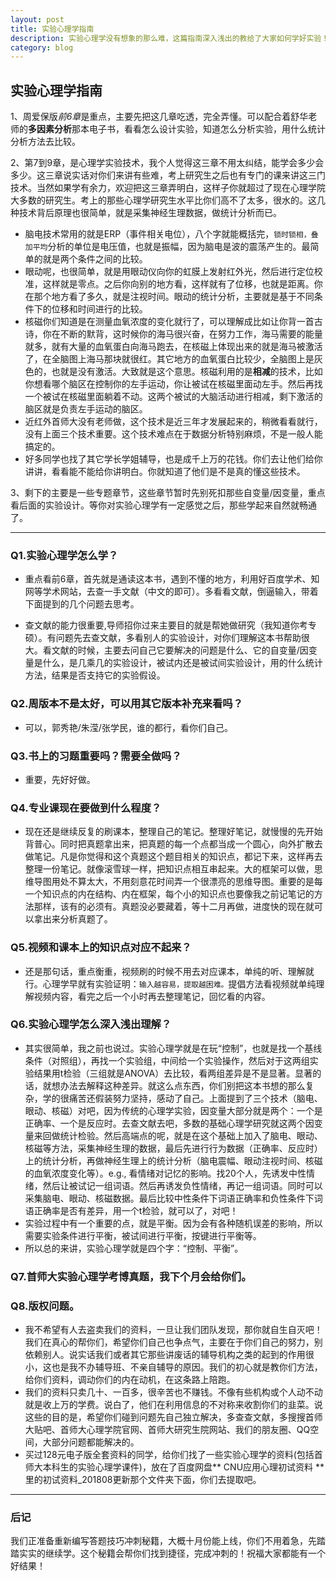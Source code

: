 ```yaml
---
layout: post
title: 实验心理学指南
description: 实验心理学没有想象的那么难，这篇指南深入浅出的教给了大家如何学好实验！
category: blog
---
```


## 实验心理学指南

1、周爱保版*前6章*是重点，主要先把这几章吃透，完全弄懂。可以配合着舒华老师的**多因素分析**那本电子书，看看怎么设计实验，知道怎么分析实验，用什么统计分析方法去比较。

2、第7到9章，是心理学实验技术，我个人觉得这三章不用太纠结，能学会多少会多少。这三章说实话对你们来讲有些难，考上研究生之后也有专门的课来讲这三门技术。当然如果学有余力，欢迎把这三章弄明白，这样子你就超过了现在心理学院大多数的研究生。考上的那些心理学研究生水平比你们高不了太多，很水的。这几种技术背后原理也很简单，就是采集神经生理数据，做统计分析而已。

* 脑电技术常用的就是ERP（事件相关电位），八个字就能概括完，`锁时锁相，叠加平均`分析的单位是电压值，也就是振幅，因为脑电是波的震荡产生的。最简单的就是两个条件之间的比较。
* 眼动呢，也很简单，就是用眼动仪向你的虹膜上发射红外光，然后进行定位校准，这样就是零点。之后你向别的地方看，这样就有了位移，也就是距离。你在那个地方看了多久，就是注视时间。眼动的统计分析，主要就是基于不同条件下的位移和时间进行的比较。
* 核磁你们知道是在测量血氧浓度的变化就行了，可以理解成比如让你背一首古诗，你在不断的默背，这时候你的海马很兴奋，在努力工作，海马需要的能量就多，就有大量的血氧蛋白向海马跑去，在核磁上体现出来的就是海马被激活了，在全脑图上海马那块就很红。其它地方的血氧蛋白比较少，全脑图上是灰色的，也就是没有激活。大致就是这个意思。核磁利用的是**相减**的技术，比如你想看哪个脑区在控制你的左手运动，你让被试在核磁里面动左手。然后再找一个被试在核磁里面躺着不动。这两个被试的大脑活动进行相减，剩下激活的脑区就是负责左手运动的脑区。
* 近红外首师大没有老师做，这个技术是近三年才发展起来的，稍微看看就行，没有上面三个技术重要。这个技术难点在于数据分析特别麻烦，不是一般人能搞定的。
* 好多同学也找了其它学长学姐辅导，也是成千上万的花钱。你们去让他们给你讲讲，看看能不能给你讲明白。你就知道了他们是不是真的懂这些技术。

3、剩下的主要是一些专题章节，这些章节暂时先别死扣那些自变量/因变量，重点看后面的实验设计。等你对实验心理学有一定感觉之后，那些学起来自然就畅通了。

---

### Q1.实验心理学怎么学？
* 重点看前6章，首先就是通读这本书，遇到不懂的地方，利用好百度学术、知网等学术网站，去查一手文献（中文的即可）。多看看文献，倒逼输入，带着下面提到的几个问题去思考。

* 查文献的能力很重要,导师招你过来主要目的就是帮她做研究（我知道你考专硕）。有问题先去查文献，多看别人的实验设计，对你们理解这本书帮助很大。看文献的时候，主要去问自己它要解决的问题是什么、它的自变量/因变量是什么，是几乘几的实验设计，被试内还是被试间实验设计，用的什么统计方法，结果是否支持它的实验假设。 

### Q2.周版本不是太好，可以用其它版本补充来看吗？
* 可以，郭秀艳/朱滢/张学民，谁的都行，看你们自己。

### Q3.书上的习题重要吗？需要全做吗？
* 重要，先好好做。

### Q4.专业课现在要做到什么程度？
* 现在还是继续反复的刷课本，整理自己的笔记。整理好笔记，就慢慢的先开始背普心。同时把真题拿出来，把真题的每一个点都当成一个圆心，向外扩散去做笔记。凡是你觉得和这个真题这个题目相关的知识点，都记下来，这样再去整理一份笔记。就像滚雪球一样，把知识点相互串起来。大的框架可以做，思维导图用处不算太大，不用刻意花时间弄一个很漂亮的思维导图。重要的是每一个知识点的内在结构、内在框架，每个小的知识点也要像我之前记笔记的方法那样，该有的必须有。真题没必要藏着，等十二月再做，进度快的现在就可以拿出来分析真题了。

### Q5.视频和课本上的知识点对应不起来？
* 还是那句话，重点衡重，视频刷的时候不用去对应课本，单纯的听、理解就行。心理学早就有实验证明：`输入越容易，提取越困难。`提倡方法看视频就单纯理解视频内容，看完之后一个小时再去整理笔记，回忆看的内容。

### Q6.实验心理学怎么深入浅出理解？

* 其实很简单，我之前也说过。实验心理学就是在玩“控制”，也就是找一个基线条件（对照组），再找一个实验组，中间给一个实验操作，然后对于这两组实验结果用t检验（三组就是ANOVA）去比较，看两组差异是不是显著。显著的话，就想办法去解释这种差异。就这么点东西，你们别把这本书想的那么复杂，学的很痛苦还假装努力坚持，感动了自己。上面提到了三个技术（脑电、眼动、核磁）对吧，因为传统的心理学实验，因变量大部分就是两个：一个是正确率、一个是反应时。去查文献去吧，多数的基础心理学研究就这两个因变量来回做统计检验。然后高端点的呢，就是在这个基础上加入了脑电、眼动、核磁等方法，采集神经生理的数据，最后先进行行为数据（正确率、反应时）上的统计分析，再做神经生理上的统计分析（脑电震幅、眼动注视时间、核磁的血氧浓度变化等）。e.g., 看情绪对记忆的影响。找20个人，先诱发中性情绪，然后让被试记一组词语。然后再诱发负性情绪，再记一组词语。同时可以采集脑电、眼动、核磁数据。最后比较中性条件下词语正确率和负性条件下词语正确率是否有差异，用一个t检验，就可以了，对吧！
* 实验过程中有一个重要的点，就是平衡。因为会有各种随机误差的影响，所以需要实验条件进行平衡，被试间进行平衡，按键进行平衡等。
* 所以总的来讲，实验心理学就是四个字：“控制、平衡”。

### Q7.首师大实验心理学考博真题，我下个月会给你们。

### Q8.版权问题。
* 我不希望有人去盗卖我们的资料，一旦让我们团队发现，那你就自生自灭吧！我们在真心的帮你们，希望你们自己也争点气，主要在于你们自己的努力，别依赖别人。说实话我们或者其它那些讲废话的辅导机构之类的起到的作用很小，这也是我不办辅导班、不亲自辅导的原因。我们的初心就是教你们方法，给你们资料，调动你们的内在动机，在这条路上陪跑。
* 我们的资料只卖几十、一百多，很辛苦也不赚钱。不像有些机构或个人动不动就是收上万的学费。说白了，他们在利用信息的不对称来收割你们的韭菜。说这些的目的是，希望你们碰到问题先自己独立解决，多查查文献，多搜搜首师大贴吧、首师大心理学院官网、首师大研究生院网站、我们的朋友圈、QQ空间，大部分问题都能解决的。
* 买过128元电子版全套资料的同学，给你们找了一些实验心理学的资料(包括首师大本科生的实验心理学课件)，放在了百度网盘** CNU应用心理初试资料 **里的初试资料_201808更新那个文件夹下面，你们去提取吧。

---

### 后记
我们正准备重新编写答题技巧冲刺秘籍，大概十月份能上线，你们不用着急，先踏踏实实的继续学。这个秘籍会帮你们找到捷径，完成冲刺的！祝福大家都能有一个好结果！

                                                                    
                    
 
 
 
 
 
 
 
 
 
 
 
 